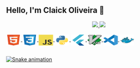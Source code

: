 #

## Hello, I'm Claick Oliveira 👋

<div align="center">
  <a href="https://github.com/claick-oliveira">
  <img height="180em" src="https://github-readme-stats.vercel.app/api?username=claick-oliveira&count_private=true&show_icons=true&include_all_commits&custom_title=Claick's%20GitHub%20Stats"/>
  <img height="180em" src="https://github-readme-stats.vercel.app/api/top-langs/?username=claick-oliveira&layout=compact&hide=HTML,jupyter%20notebook&count_private=true&langs_count=10"/>
</div>

<div style="display: inline_block"><br>
  <img align="center" alt="HTML" height="30" width="40" src="https://raw.githubusercontent.com/devicons/devicon/master/icons/html5/html5-original.svg">
  <img align="center" alt="CSS" height="30" width="40" src="https://raw.githubusercontent.com/devicons/devicon/master/icons/css3/css3-original.svg">
  <img align="center" alt="Javascript" height="30" width="40" src="https://raw.githubusercontent.com/devicons/devicon/master/icons/javascript/javascript-original.svg">
  <img align="center" alt="Python" height="30" width="40" src="https://raw.githubusercontent.com/devicons/devicon/master/icons/python/python-original.svg">
  <img align="center" alt="Flutter" height="30" width="40" src="https://raw.githubusercontent.com/devicons/devicon/master/icons/flutter/flutter-original.svg">
  <img align="center" alt="Vim" height="30" width="40" src="https://raw.githubusercontent.com/devicons/devicon/master/icons/vim/vim-original.svg">
  <img align="center" alt="Vscode" height="30" width="40" src="https://raw.githubusercontent.com/devicons/devicon/master/icons/vscode/vscode-original.svg">
  <img align="center" alt="Docker" height="30" width="40" src="https://raw.githubusercontent.com/devicons/devicon/master/icons/docker/docker-original.svg">
</div>

##

<div>

  ![Snake animation](https://github.com/claick-oliveira/claick-oliveira/blob/output/github-contribution-grid-snake.svg)

</div>
